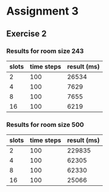 # Assignment 3

## Exercise 2

### Results for room size 243

| slots | time steps | result (ms) |
|-------|------------|-------------|
| 2     | 100        | 26534       |
| 4     | 100        | 7629        |
| 8     | 100        | 7655        |
| 16    | 100        | 6219        |

### Results for room size 500

| slots | time steps | result (ms) |
|-------|------------|-------------|
| 2     | 100        | 229835      |
| 4     | 100        | 62305       |
| 8     | 100        | 62330       |
| 16    | 100        | 25066       |